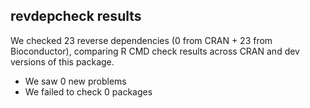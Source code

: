 ## revdepcheck results

We checked 23 reverse dependencies (0 from CRAN + 23 from Bioconductor), comparing R CMD check results across CRAN and dev versions of this package.

 * We saw 0 new problems
 * We failed to check 0 packages

